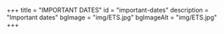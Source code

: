 +++
title = "IMPORTANT DATES"
id = "important-dates"
description = "Important dates"
bgImage = "img/ETS.jpg"
bgImageAlt = "img/ETS.jpg"
+++
